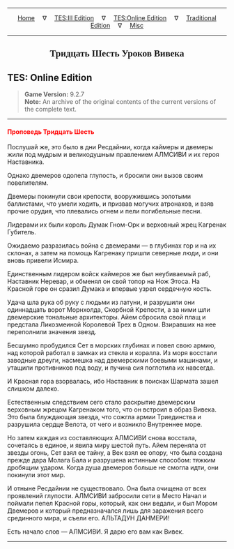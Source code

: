 
---

<!-- Jekyll Page Links -->

<center>
<a href="../../../../index.html">Home</a>
&emsp;&nabla;&emsp;
<a href="../../../index-tes3.html">TES:III Edition</a>
&emsp;&nabla;&emsp;
<a href="../../../index-teso.html">TES:Online Edition</a>
&emsp;&nabla;&emsp;
<a href="../../../index-traditional.html">Traditional Edition</a>
&emsp;&nabla;&emsp;
<a href="../../../index-misc.html">Misc</a>
</center>

<!-- Markdown Body Below: -->

---

<center>
<h2><span style="font-family:Georgia">Тридцать Шесть Уроков Вивека</span></h2>
</center>

## TES: Online Edition

> __Game Version:__ 9.2.7\
> __Note:__ An archive of the original contents of the current versions of the complete text.

---

#### <span style="color:red">Проповедь Тридцать Шесть</span>

Послушай же, это было в дни Ресдайнии, когда каймеры и двемеры жили под мудрым и великодушным правлением АЛМСИВИ и их героя Наставника.

Однако двемеров одолела глупость, и бросили они вызов своим повелителям.

Двемеры покинули свои крепости, вооружившись золотыми баллистами, что умели ходить, и призвав могучих атронахов, и взяв прочие орудия, что плевались огнем и пели погибельные песни.

Лидерами их были король Думак Гном-Орк и верховный жрец Кагренак Губитель.

Ожидаемо разразилась война с двемерами — в глубинах гор и на их склонах, а затем на помощь Кагренаку пришли северные люди, и они вновь привели Исмира.

Единственным лидером войск каймеров же был неубиваемый раб, Наставник Неревар, и обменял он свой топор на Нож Этоса. На Красной горе он сразил Думака и впервые узрел сердечную кость.

Удача шла рука об руку с людьми из латуни, и разрушили они одиннадцать ворот Морнхолда, Скорбной Крепости, а за ними шли двемерские тональные архитекторы. Айем сбросила свой плащ и предстала Ликозмеиной Королевой Трех в Одном. Взиравших на нее переполнили значения звезд.

Бесшумно пробудился Сет в морских глубинах и повел свою армию, над которой работал в замках из стекла и коралла. Из моря восстали заводные дреуги, насмешка над двемерскими боевыми машинами, и утащили противников под воду, и пучина сия поглотила их навсегда.

И Красная гора взорвалась, ибо Наставник в поисках Шармата зашел слишком далеко.

Естественным следствием сего стало раскрытие двемерским верховным жрецом Кагренаком того, что он встроил в образ Вивека. Это была блуждающая звезда, что сожгла армии Триединства и разрушила сердце Велота, от чего и возникло Внутреннее море.

Но затем каждая из составляющих АЛМСИВИ снова восстала, сочетаясь в единое, и явила миру шестой путь. Айем переняла от звезды огонь, Сет взял ее тайну, а Век взял ее опору, что была создана прежде дара Молага Бала и разрушена истинным способом: тяжким дробящим ударом. Когда душа двемеров больше не смогла идти, они покинули этот мир.

И отныне Ресдайнии не существовало. Она была очищена от всех проявлений глупости. АЛМСИВИ забросили сети в Место Начал и поймали пепел Красной горы, который, как они ведали, и был Мором Двемеров и который предназначался лишь для заражения всего срединного мира, и съели его. АЛЬТАДУН ДАНМЕРИ!

Есть начало слов — АЛМСИВИ. Я дарю его вам как Вивек.

---
